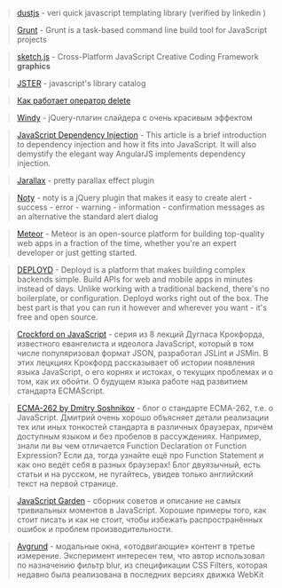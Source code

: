 > [dustjs](https://github.com/linkedin/dustjs/wiki/Dust-Tutorial) - veri quick javascript templating library (verified by linkedin )

> [Grunt](https://github.com/gruntjs/grunt/) - Grunt is a task-based command line build tool for JavaScript projects

> [sketch.js](https://github.com/soulwire/sketch.js) - Cross-Platform JavaScript Creative Coding Framework **graphics**

> [JSTER](http://jster.net/) - javascript's library catalog

> [Как работает оператор delete](http://habrahabr.ru/post/155849/)

> [Windy](http://habrahabr.ru/post/154347/) - jQuery-плагин слайдера с очень красивым эффектом

> [JavaScript Dependency Injection](http://merrickchristensen.com/articles/javascript-dependency-injection.html) - This article is a brief introduction to dependency injection and how it fits into JavaScript. It will also demystify the elegant way AngularJS implements dependency injection.

> [Jarallax](http://www.jarallax.com/) - pretty parallax effect plugin

> [Noty](http://needim.github.com/noty/) - noty is a jQuery plugin that makes it easy to create alert - success - error - warning - information - confirmation messages as an alternative the standard alert dialog

> [Meteor](http://meteor.com/) - Meteor is an open-source platform for building top-quality web apps in a fraction of the time, whether you're an expert developer or just getting started.

> [DEPLOYD](http://deployd.com/) - Deployd is a platform that makes building complex backends simple. Build APIs for web and mobile apps in minutes instead of days. Unlike working with a traditional backend, there's no boilerplate, or configuration. Deployd works right out of the box. The best part is that you can run it however and wherever you want - it's free and open source.


> [Crockford on JavaScript](http://www.youtube.com/playlist?list=PL7664379246A246CB&feature=plcp) - серия из 8 лекций Дугласа Крокфорда, известного евангелиста и идеолога JavaScript, который в том числе популяризовал формат JSON, разработал JSLint и JSMin. В этих лецкциях Крокфорд рассказывает об истории появления языка JavaScript, о его корнях и истоках, о текущих проблемах и о том, как их обойти. О будущем языка работе над развитием стандарта ECMAScript.

> [ECMA-262 by Dmitry Soshnikov](http://dmitrysoshnikov.com/) - блог о стандарте ECMA-262, т.е. о JavaScript. Дмитрий очень хорошо объясняет детали реализации тех или иных тонкостей стандарта в различных браузерах, причём доступным языком и без пробелов в рассуждениях. Например, знали ли вы чем отличается Function Declaration от Function Expression? Если да, тогда узнайте ещё про Function Statement и как оно ведёт себя в разных браузерах! Блог двуязычный, есть статьи и на русском, не пугайтесь, увидев только английский текст на первой странице.

> [JavaScript Garden](http://shamansir.github.com/JavaScript-Garden/) - сборник советов и описание не самых тривиальных моментов в JavaScript. Хорошие примеры того, как стоит писать и как не стоит, чтобы избежать распространённых ошибок и проблем производительности.

> [Avgrund](http://lab.hakim.se/avgrund) - модальные окна, «отодвигающие» контент в третье измерение. Эксперимент интересен тем, что автор использовал по назначению фильтр blur, из спецификации CSS Filters, которая недавно была реализована в последних версиях движка WebKit
